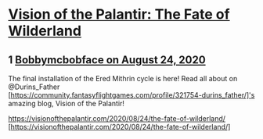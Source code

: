 # [Vision of the Palantir: The Fate of Wilderland](https://community.fantasyflightgames.com/topic/310738-vision-of-the-palantir-the-fate-of-wilderland/)

## 1 [Bobbymcbobface on August 24, 2020](https://community.fantasyflightgames.com/topic/310738-vision-of-the-palantir-the-fate-of-wilderland/?do=findComment&comment=3978616)

The final installation of the Ered Mithrin cycle is here! Read all about on @Durins_Father [https://community.fantasyflightgames.com/profile/321754-durins_father/]'s amazing blog, Vision of the Palantir!

https://visionofthepalantir.com/2020/08/24/the-fate-of-wilderland/ [https://visionofthepalantir.com/2020/08/24/the-fate-of-wilderland/]

